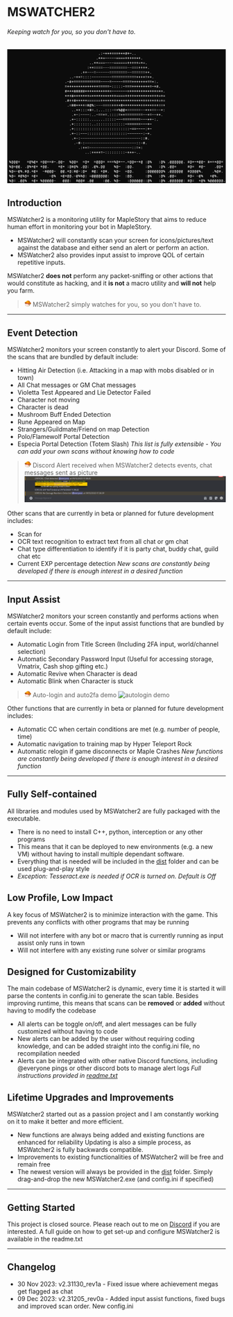 # MSWATCHER2
###### Keeping watch for you, so you don't have to.
![splash screen](https://github.com/kyranops/MSWatcher2/blob/main/assets/splash.png?raw=true)

## Introduction
MSWatcher2 is a monitoring utility for MapleStory that aims to reduce human effort in monitoring your bot in MapleStory.
- MSWatcher2 will constantly scan your screen for icons/pictures/text against the database and either send an alert or perform an action.
- MSWatcher2 also provides input assist to improve QOL of certain repetitive inputs.

MSWatcher2 **does not** perform any packet-sniffing or other actions that would constitute as hacking, and it **is not** a macro utility and **will not** help you farm.
> <img src="https://github.com/kyranops/MSWatcher2/blob/main/assets/icon.png?raw=true" alt="icon" width="15"/> MSWatcher2 simply watches for you, so you don't have to. 


***
## Event Detection
MSWatcher2 monitors your screen constantly to alert your Discord. Some of the scans that are bundled by default include:
- Hitting Air Detection (i.e. Attacking in a map with mobs disabled or in town)
- All Chat messages or GM Chat messages
- Violetta Test Appeared and Lie Detector Failed
- Character not moving
- Character is dead
- Mushroom Buff Ended Detection
- Rune Appeared on Map
- Strangers/Guildmate/Friend on map Detection
- Polo/Flamewolf Portal Detection
- Especia Portal Detection (Totem Slash)
*This list is fully extensible - You can add your own scans without knowing how to code*

> <img src="https://github.com/kyranops/MSWatcher2/blob/main/assets/icon.png?raw=true" alt="icon" width="15"/> Discord Alert received when MSWatcher2 detects events, chat messages sent as picture
![discord alert example](https://github.com/kyranops/MSWatcher2/blob/main/assets/alertexample.png?raw=true)

Other scans that are currently in beta or planned for future development includes:
- Scan for 
- OCR text recognition to extract text from all chat or gm chat
- Chat type differentiation to identify if it is party chat, buddy chat, guild chat etc
- Current EXP percentage detection
*New scans are constantly being developed if there is enough interest in a desired function*

***
## Input Assist
MSWatcher2 monitors your screen constantly and performs actions when certain events occur. Some of the input assist functions that are bundled by default include:
- Automatic Login from Title Screen (Including 2FA input, world/channel selection)
- Automatic Secondary Password Input (Useful for accessing storage, Vmatrix, Cash shop gifting etc.)
- Automatic Revive when Character is dead
- Automatic Blink when Character is stuck

> <img src="https://github.com/kyranops/MSWatcher2/blob/main/assets/icon.png?raw=true" alt="icon" width="15"/> Auto-login and auto2fa demo
![autologin demo](https://github.com/kyranops/MSWatcher2/blob/main/assets/autologin_demo.gif?raw=true)


Other functions that are currently in beta or planned for future development includes:
- Automatic CC when certain conditions are met (e.g. number of people, time)
- Automatic navigation to training map by Hyper Teleport Rock
- Automatic relogin if game disconnects or Maple Crashes
*New functions are constantly being developed if there is enough interest in a desired function*

***
## Fully Self-contained
All libraries and modules used by MSWatcher2 are fully packaged with the executable.
- There is no need to install C++, python, interception or any other programs
- This means that it can be deployed to new environments (e.g. a new VM) without having to install multiple dependant software.
- Everything that is needed will be included in the [dist](https://github.com/kyranops/MSWatcher2/tree/main/dist) folder and can be used plug-and-play style
- *Exception: Tesseract.exe is needed if OCR is turned on. Default is Off*

## Low Profile, Low Impact
A key focus of MSWatcher2 is to minimize interaction with the game. This prevents any conflicts with other programs that may be running
- Will not interfere with any bot or macro that is currently running as input assist only runs in town
- Will not interfere with any existing rune solver or similar programs

## Designed for Customizability
The main codebase of MSWatcher2 is dynamic, every time it is started it will parse the contents in config.ini to generate the scan table.
Besides improving runtime, this means that scans can be **removed** or **added** without having to modify the codebase
- All alerts can be toggle on/off, and alert messages can be fully customized without having to code
- New alerts can be added by the user without requiring coding knowledge, and can be added straight into the config.ini file, no recompilation needed
- Alerts can be integrated with other native Discord functions, including @everyone pings or other discord bots to manage alert logs
*Full instructions provided in [readme.txt](https://github.com/kyranops/MSWatcher2/blob/main/dist/readme.txt)*

## Lifetime Upgrades and Improvements
MSWatcher2 started out as a passion project and I am constantly working on it to make it better and more efficient. 
- New functions are always being added and existing functions are enhanced for reliability Updating is also a simple process, as MSWatcher2 is fully backwards compatible.
- Improvements to existing functionalities of MSWatcher2 will be free and remain free
- The newest version will always be provided in the [dist](https://github.com/kyranops/MSWatcher2/tree/main/dist) folder. Simply drag-and-drop the new MSWatcher2.exe (and config.ini if specified)

***
## Getting Started
This project is closed source. Please reach out to me on [Discord](https://discordapp.com/users/157035482650378241) if you are interested.
A full guide on how to get set-up and configure MSWatcher2 is available in the readme.txt

***
## Changelog
- 30 Nov 2023: v2.31130_rev1a - Fixed issue where achievement megas get flagged as chat
- 09 Dec 2023: v2.31205_rev0a - Added input assist functions, fixed bugs and improved scan order. New config.ini